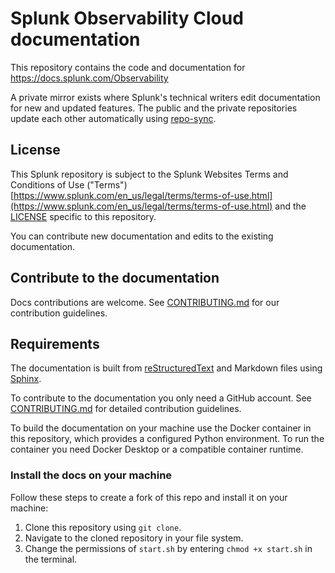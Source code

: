 # Splunk Observability Cloud documentation

This repository contains the code and documentation for https://docs.splunk.com/Observability

A private mirror exists where Splunk's technical writers edit documentation for new and updated features. The public and the private repositories update each other automatically using [repo-sync](https://github.com/repo-sync/repo-sync).

## License

This Splunk repository is subject to the Splunk Websites Terms and Conditions of Use ("Terms")  
[https://www.splunk.com/en_us/legal/terms/terms-of-use.html](https://www.splunk.com/en_us/legal/terms/terms-of-use.html) 
and the [LICENSE](LICENSE) specific to this repository. 

You can contribute new documentation and edits to the existing documentation.

## Contribute to the documentation

Docs contributions are welcome. See [CONTRIBUTING.md](CONTRIBUTING.md) for our contribution guidelines.

## Requirements

The documentation is built from [reStructuredText](https://docutils.sourceforge.io/rst.html) and Markdown files using [Sphinx](https://www.sphinx-doc.org/en/master/).

To contribute to the documentation you only need a GitHub account. See [CONTRIBUTING.md](CONTRIBUTING.md) for detailed contribution guidelines.

To build the documentation on your machine use the Docker container in this repository, which provides a configured Python environment. To run the container you need Docker Desktop or a compatible container runtime.

### Install the docs on your machine

Follow these steps to create a fork of this repo and install it on your machine:

1. Clone this repository using `git clone`.
2. Navigate to the cloned repository in your file system.
3. Change the permissions of `start.sh` by entering `chmod +x start.sh` in the terminal.


